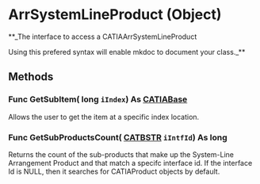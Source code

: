 # ArrSystemLineProduct (Object)

**_The interface to access a CATIAArrSystemLineProduct

Using this prefered syntax will enable mkdoc to document your class._**

## Methods

### Func **GetSubItem**( long  `iIndex`) As [CATIABase](../System/interface_AnyObject_17321.md)

Allows the user to get the item at a specific index location.  
### Func **GetSubProductsCount**( [CATBSTR](../System/typedef_CATBSTR_8129.md)  `iIntfId`) As long

Returns the count of the sub-products that make up the System-Line Arrangement Product and that match a specifc interface id. If the interface Id is NULL, then it searches for CATIAProduct objects by default.